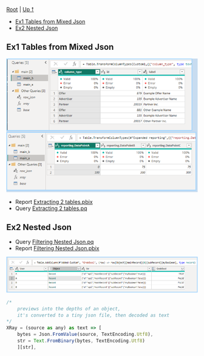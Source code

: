 [Root](https://github.com/ninmonkey/ninMonkQuery-examples) | [Up ⭡](./../readme.md)

- [Ex1 Tables from Mixed Json](#ex1-tables-from-mixed-json)
- [Ex2 Nested Json](#ex2-nested-json)

## Ex1 Tables from Mixed Json


![screen2](./img/transform%20Json%20-%20extracting%20mixed%20tables.png)
- Report [Extracting 2 tables.pbix](./Transform%20Json%20-%20Extracting%20Tables%20from%20Mixed%20Json.pbix)
- Query [Extracting 2 tables.pq](./pq/Transform%20Json%20-%20Extracting%20Tables%20from%20Mixed%20Json.md)

## Ex2 Nested Json

- Query [Filtering Nested Json.pq](./pq/filtering-nested-json.md)
- Report [Filtering Nested Json.pbix](./Filter%20Json%20-%20Filtering%20Nested%20Values%20Without%20Expanding%20values.pbix) 

![Text.ReplacePartialMatch.mp4](./img/filtering-nested-values-without-expanding-json.png)

```js
/* 
    previews into the depths of an object,
    it's converted to a tiny json file, then decoded as text
*/
XRay = (source as any) as text => [
    bytes = Json.FromValue(source, TextEncoding.Utf8),
    str = Text.FromBinary(bytes, TextEncoding.Utf8)
    ][str],
```
